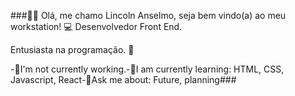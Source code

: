 ###👋🏽 Olá, me chamo Lincoln Anselmo, seja bem vindo(a) ao meu workstation! 💻
Desenvolvedor Front End.

Entusiasta na programação. 🤩

-🔭I'm not currently working.-🌱I am currently learning: HTML, CSS, Javascript, React-💬Ask me about: ​​Future, planning###
